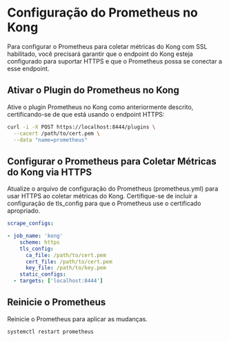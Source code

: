 # Configuração do Prometheus no Kong

Para configurar o Prometheus para coletar métricas do Kong com SSL habilitado, você precisará garantir que o endpoint do Kong esteja configurado para suportar HTTPS e que o Prometheus possa se conectar a esse endpoint.

## Ativar o Plugin do Prometheus no Kong

Ative o plugin Prometheus no Kong como anteriormente descrito, certificando-se de que está usando o endpoint HTTPS:

```bash
curl -i -X POST https://localhost:8444/plugins \
  --cacert /path/to/cert.pem \
  --data "name=prometheus"
```

## Configurar o Prometheus para Coletar Métricas do Kong via HTTPS

Atualize o arquivo de configuração do Prometheus (prometheus.yml) para usar HTTPS ao coletar métricas do Kong. Certifique-se de incluir a configuração de tls_config para que o Prometheus use o certificado apropriado.

```yaml
scrape_configs:

- job_name: 'kong'
    scheme: https
    tls_config:
      ca_file: /path/to/cert.pem
      cert_file: /path/to/cert.pem
      key_file: /path/to/key.pem
    static_configs:
  - targets: ['localhost:8444']
```

## Reinicie o Prometheus

Reinicie o Prometheus para aplicar as mudanças.

```bash
systemctl restart prometheus
```
